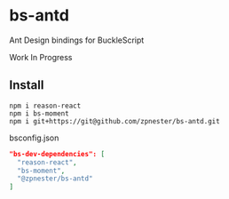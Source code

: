 # bs-antd

Ant Design bindings for BuckleScript

Work In Progress

## Install

```
npm i reason-react
npm i bs-moment
npm i git+https://git@github.com/zpnester/bs-antd.git
```

bsconfig.json
```json
"bs-dev-dependencies": [
  "reason-react",
  "bs-moment",
  "@zpnester/bs-antd"
]
```

